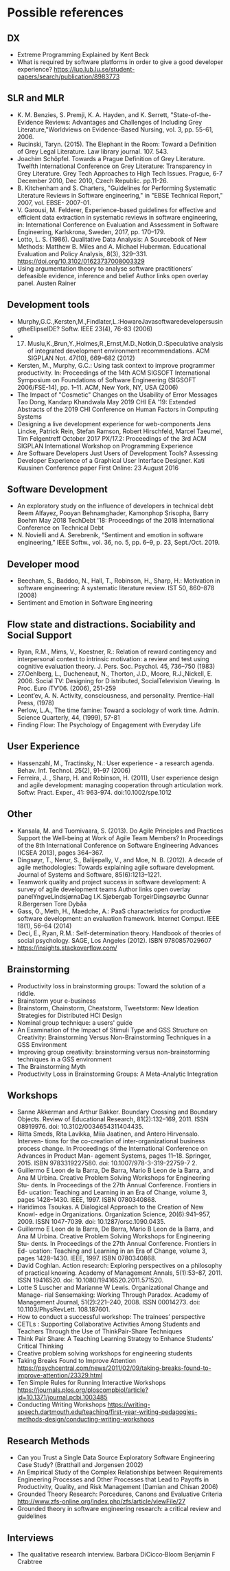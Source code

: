 # Possible references

## DX

- Extreme Programming Explained by Kent Beck
- What is required by software platforms in order to give a good developer experience? https://lup.lub.lu.se/student-papers/search/publication/8983773

## SLR and MLR

- K. M. Benzies, S. Premji, K. A. Hayden, and K. Serrett, "State-of-the-Evidence Reviews: Advantages and Challenges of Including Grey Literature,"Worldviews on Evidence-Based Nursing, vol. 3, pp. 55-61, 2006.
- Rucinski, Taryn. (2015). The Elephant in the Room: Toward a Definition of Grey Legal Literature. Law library journal. 107. 543.
- Joachim Schöpfel. Towards a Prague Definition of Grey Literature. Twelfth International Conference on Grey Literature: Transparency in Grey Literature. Grey Tech Approaches to High Tech Issues. Prague, 6-7 December 2010, Dec 2010, Czech Republic. pp.11-26.
- B. Kitchenham and S. Charters, "Guidelines for Performing Systematic Literature Reviews in Software engineering," in "EBSE Technical Report," 2007, vol. EBSE- 2007-01.
- V. Garousi, M. Felderer, Experience-based guidelines for effective and efficient data extraction in systematic reviews in software engineering, in: International Conference on Evaluation and Assessment in Software Engineering, Karlskrona, Sweden, 2017, pp. 170–179.
- Lotto, L. S. (1986). Qualitative Data Analysis: A Sourcebook of New Methods: Matthew B. Miles and A. Michael Huberman. Educational Evaluation and Policy Analysis, 8(3), 329–331. https://doi.org/10.3102/01623737008003329
- Using argumentation theory to analyse software practitioners’ defeasible evidence, inference and belief Author links open overlay panel. Austen Rainer


## Development tools

- Murphy,G.C.,Kersten,M.,Findlater,L.:HowareJavasoftwaredevelopersusingtheElipseIDE? Softw. IEEE 23(4), 76–83 (2006)
- 17. Muslu,K.,Brun,Y.,Holmes,R.,Ernst,M.D.,Notkin,D.:Speculative analysis of integrated development environment recommendations. ACM SIGPLAN Not. 47(10), 669–682 (2012)
- Kersten, M., Murphy, G.C.: Using task context to improve programmer productivity. In: Proceedings of the 14th ACM SIGSOFT International Symposium on Foundations of Software Engineering (SIGSOFT 2006/FSE-14), pp. 1–11. ACM, New York, NY, USA (2006)
- The Impact of "Cosmetic" Changes on the Usability of Error Messages Tao Dong, Kandarp Khandwala May 2019 CHI EA '19: Extended Abstracts of the 2019 CHI Conference on Human Factors in Computing Systems
- Designing a live development experience for web-components Jens Lincke, Patrick Rein, Stefan Ramson, Robert Hirschfeld, Marcel Taeumel, Tim Felgentreff October 2017 PX/17.2: Proceedings of the 3rd ACM SIGPLAN International Workshop on Programming Experience
- Are Software Developers Just Users of Development Tools? Assessing Developer Experience of a Graphical User Interface Designer. Kati Kuusinen Conference paper First Online: 23 August 2016


## Software Development

- An exploratory study on the influence of developers in technical debt Reem Alfayez, Pooyan Behnamghader, Kamonphop Srisopha, Barry Boehm May 2018 TechDebt '18: Proceedings of the 2018 International Conference on Technical Debt
- N. Novielli and A. Serebrenik, “Sentiment and emotion in software engineering,” IEEE Softw., vol. 36, no. 5, pp. 6–9, p. 23, Sept./Oct. 2019.

## Developer mood

- Beecham, S., Baddoo, N., Hall, T., Robinson, H., Sharp, H.: Motivation in software engineering: A systematic literature review. IST 50, 860–878 (2008)
- Sentiment and Emotion in Software Engineering

## Flow state and distractions. Sociability and Social Support

- Ryan, R.M., Mims, V., Koestner, R.: Relation of reward contingency and interpersonal context to intrinsic motivation: a review and test using cognitive evaluation theory. J. Pers. Soc. Psychol. 45, 736–750 (1983)
- 27.Oehlberg,  L.,  Ducheneaut,  N.,  Thorton,  J.D.,  Moore,  R.J.,Nickell,  E.  2006.  Social  TV:  Designing  for  D istributed,  SocialTelevision Viewing. In Proc. Euro iTV’06. (2006), 251-259
- Leont’ev,  A.  N.  Activity,  consciousness,  and  personality.  Prentice-Hall Press, (1978)
- Perlow, L.A., The time famine: Toward a sociology of work time. Admin. Science Quarterly, 44, (1999), 57-81
- Finding Flow: The Psychology of Engagement with Everyday Life

## User Experience

- Hassenzahl, M., Tractinsky, N.: User experience - a research agenda. Behav. Inf. Technol. 25(2), 91–97 (2006)
- Ferreira, J. , Sharp, H. and Robinson, H. (2011), User experience design and agile development: managing cooperation through articulation work. Softw: Pract. Exper., 41: 963-974. doi:10.1002/spe.1012

## Other

- Kansala, M. and Tuomivaara, S. (2013). Do Agile Principles and Practices Support the Well-being at Work of Agile Team Members? In Proceedings of the 8th International Conference on Software Engineering Advances (ICSEA 2013), pages 364–367.
- Dingsøyr, T., Nerur, S., Balijepally, V., and Moe, N. B. (2012). A decade of agile methodologies: Towards explaining agile software development. Journal of Systems and Software, 85(6):1213–1221.
- Teamwork quality and project success in software development: A survey of agile development teams Author links open overlay panelYngveLindsjørnaDag I.K.Sjøbergab TorgeirDingsøyrbc Gunnar R.Bergersen Tore Dybåa
- Gass, O., Meth, H., Maedche, A.: PaaS characteristics for productive software development: an evaluation framework. Internet Comput. IEEE 18(1), 56–64 (2014)
- Deci, E., Ryan, R.M.: Self-determination theory. Handbook of theories of social psychology. SAGE, Los Angeles (2012). ISBN 9780857029607
- https://insights.stackoverflow.com/

## Brainstorming

- Productivity loss in brainstorming groups: Toward the solution of a riddle.
- Brainstorm your e-business
- Brainstorm, Chainstorm, Cheatstorm, Tweetstorm: New Ideation Strategies for Distributed HCI Design
- Nominal group technique: a users' guide
- An Examination of the Impact of Stimuli Type and GSS Structure on Creativity: Brainstorming Versus Non-Brainstorming Techniques in a GSS Environment
- Improving group creativity: brainstorming versus non-brainstorming techniques in a GSS environment
- The Brainstorming Myth
- Productivity Loss in Brainstorming Groups: A Meta-Analytic Integration

## Workshops

- Sanne Akkerman and Arthur Bakker. Boundary Crossing and Boundary Objects. Review of Educational Research, 81(2):132–169, 2011. ISSN 08919976. doi: 10.3102/0034654311404435.
- Riitta Smeds, Rita Lavikka, Miia Jaatinen, and Antero Hirvensalo. Interven- tions for the co-creation of inter-organizational business process change. In Proceedings of the International Conference on Advances in Product Man- agement Systems, pages 11–18. Springer, 2015. ISBN 9783319227580. doi: 10.1007/978-3-319-22759-7 2.
- Guillermo E Leon de la Barra, De Barra, Mario B Leon de la Barra, and Ana M Urbina. Creative Problem Solving Workshops for Engineering Stu- dents. In Proceedings of the 27th Annual Conference. Frontiers in Ed- ucation: Teaching and Learning in an Era of Change, volume 3, pages 1428–1430. IEEE, 1997. ISBN 0780340868.
- Haridimos Tsoukas. A Dialogical Approach to the Creation of New Knowl- edge in Organizations. Organization Science, 20(6):941–957, 2009. ISSN 1047-7039. doi: 10.1287/orsc.1090.0435.
- Guillermo E Leon de la Barra, De Barra, Mario B Leon de la Barra, and Ana M Urbina. Creative Problem Solving Workshops for Engineering Stu- dents. In Proceedings of the 27th Annual Conference. Frontiers in Ed- ucation: Teaching and Learning in an Era of Change, volume 3, pages 1428–1430. IEEE, 1997. ISBN 0780340868.
- David Coghlan. Action research: Exploring perspectives on a philosophy of practical knowing. Academy of Management Annals, 5(1):53–87, 2011. ISSN 19416520. doi: 10.1080/19416520.2011.571520.
- Lotte S Luscher and Marianne W Lewis. Organizational Change and Manage- rial Sensemaking: Working Through Paradox. Academy of Management Journal, 51(2):221–240, 2008. ISSN 00014273. doi: 10.1103/PhysRevLett. 108.187601.
- How to conduct a successful workshop: The trainees’ perspective
- CETLs : Supporting Collaborative Activities Among Students and Teachers Through the Use of ThinkPair-Share Techniques
- Think Pair Share: A Teaching Learning Strategy to Enhance Students' Critical Thinking
- Creative problem solving workshops for engineering students
- Taking Breaks Found to Improve Attention https://psychcentral.com/news/2011/02/09/taking-breaks-found-to-improve-attention/23329.html
- Ten Simple Rules for Running Interactive Workshops https://journals.plos.org/ploscompbiol/article?id=10.1371/journal.pcbi.1003485
- Conducting Writing Workshops https://writing-speech.dartmouth.edu/teaching/first-year-writing-pedagogies-methods-design/conducting-writing-workshops

## Research Methods

- Can you Trust a Single Data Source Exploratory Software Engineering Case Study? (Bratthall and Jorgensen 2002)
- An Empirical Study of the Complex Relationships between Requirements Engineering Processes and Other Processes that Lead to Payoffs in Productivity, Quality, and Risk Management (Damian and Chisan 2006)
- Grounded Theory Research: Porcedures, Canons and Evaluative Criteria http://www.zfs-online.org/index.php/zfs/article/viewFile/27
- Grounded theory in software engineering research: a critical review and guidelines

## Interviews

- The qualitative research interview. Barbara DiCicco‐Bloom  Benjamin F Crabtree
